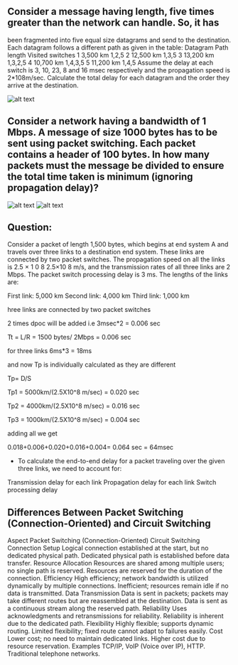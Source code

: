 ##  Consider a message having length, five times greater than the network can handle. So, it has
been fragmented into five equal size datagrams and send to the destination. Each datagram
follows a different path as given in the table:
Datagram Path length Visited switches
1 3,500 km 1,2,5
2 12,500 km 1,3,5
3 13,200 km 1,3,2,5
4 10,700 km 1,4,3,5
5 11,200 km 1,4,5
Assume the delay at each switch is 3, 10, 23, 8 and 16 msec respectively and the
propagation speed is 2*108m/sec. Calculate the total delay for each datagram and the order
they arrive at the destination.

![alt text](<Screenshot 2024-12-06 at 11.10.33 AM.png>)

## Consider a network having a bandwidth of 1 Mbps. A message of size 1000 bytes has to be sent using packet switching. Each packet contains a header of 100 bytes. In how many packets must the message be divided to ensure the total time taken is minimum (ignoring propagation delay)?
![alt text](<Screenshot 2024-12-06 at 11.48.24 AM.png>) 
![alt text](<Screenshot 2024-12-06 at 11.48.10 AM.png>)



## Question:
Consider a packet of length 1,500 bytes, which begins at end system A and travels over three links to a destination end system. These links are connected by two packet switches. The propagation speed on all the links is 
2.5
×
1
0
8
2.5×10 
8
  m/s, and the transmission rates of all three links are 2 Mbps. The packet switch processing delay is 3 ms. The lengths of the links are:

First link: 5,000 km
Second link: 4,000 km
Third link: 1,000 km

hree links are connected by two packet switches 

2 times dpoc will be added i.e 3msec*2 = 0.006 sec

Tt = L/R = 1500 bytes/ 2Mbps = 0.006 sec

for three links 6ms*3 = 18ms

and now Tp is individually calculated as they are different 

Tp= D/S 

Tp1 = 5000km/(2.5X10^8 m/sec) = 0.020 sec

Tp2 = 4000km/(2.5X10^8 m/sec) = 0.016 sec

Tp3 = 1000km/(2.5X10^8 m/sec) = 0.004 sec

adding all we get

0.018+0.006+0.020+0.016+0.004= 0.064 sec = 64msec 

- To calculate the end-to-end delay for a packet traveling over the given three links, we need to account for:

Transmission delay for each link
Propagation delay for each link
Switch processing delay

## Differences Between Packet Switching (Connection-Oriented) and Circuit Switching
Aspect	Packet Switching (Connection-Oriented)	Circuit Switching
Connection Setup	Logical connection established at the start, but no dedicated physical path.	Dedicated physical path is established before data transfer.
Resource Allocation	Resources are shared among multiple users; no single path is reserved.	Resources are reserved for the duration of the connection.
Efficiency	High efficiency; network bandwidth is utilized dynamically by multiple connections.	Inefficient; resources remain idle if no data is transmitted.
Data Transmission	Data is sent in packets; packets may take different routes but are reassembled at the destination.	Data is sent as a continuous stream along the reserved path.
Reliability	Uses acknowledgments and retransmissions for reliability.	Reliability is inherent due to the dedicated path.
Flexibility	Highly flexible; supports dynamic routing.	Limited flexibility; fixed route cannot adapt to failures easily.
Cost	Lower cost; no need to maintain dedicated links.	Higher cost due to resource reservation.
Examples	TCP/IP, VoIP (Voice over IP), HTTP.	Traditional telephone networks.